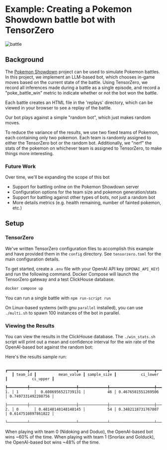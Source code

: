# Example: Creating a Pokemon Showdown battle bot with TensorZero

![battle](./battle.png)

## Background

The [Pokemon Showdown](https://github.com/smogon/pokemon-showdown) project can be used to simulate Pokemon battles.
In this project, we implement an LLM-based bot, which chooses in-game moves based on the current state of the battle.
Using TensorZero, we record all inferences made during a battle as a single episode, and record a "poke_battle_win" metric to indicate whether or not the bot won the battle.

Each battle creates an HTML file in the 'replays' directory, which can be viewed in your browser to see a replay of the battle.

Our bot plays against a simple "random bot", which just makes random moves.

To reduce the variance of the results, we use two fixed teams of Pokemon, each containing only two pokemon.
Each team is randomly assigned to either the TensorZero bot or the random bot. Additionally, we "nerf" the stats of the pokemon on whichever team is assigned to TensorZero, to make things more interesting.


### Future Work
Over time, we'll be expanding the scope of this bot
* Support for battling online on the Pokemon Showdown server
* Configuration options for the team size and pokemon generation/stats
* Support for battling against other types of bots, not just a random bot
* More details metrics (e.g. health remaining, number of fainted pokemon, etc.)


## Setup

### TensorZero

We've written TensorZero configuration files to accomplish this example and have provided them in the `config` directory.
See `tensorzero.toml` for the main configuration details.

To get started, create a `.env` file with your OpenAI API key (`OPENAI_API_KEY`) and run the following command.
Docker Compose will launch the TensorZero gateway and a test ClickHouse database.

```bash
docker compose up
```

You can run a single battle with `npm run-script run`


On Linux-based systems (with gnu `parallel` installed), you can use `./multi.sh` to spawn 100 instances of the bot in parallel.

### Viewing the Results

You can view the results in the ClickHouse database.
The `./win_stats.sh` script will print out a mean and confidence interval for the win rate of the OpenAI-based bot against the random bot:

Here's the results sample run:

```
   ┏━━━━━━━━━┳━━━━━━━━━━━━━━━━━━━━━┳━━━━━━━━━━━━━┳━━━━━━━━━━━━━━━━━━━━┳━━━━━━━━━━━━━━━━━━━━┓
   ┃ team_id ┃          mean_value ┃ sample_size ┃           ci_lower ┃           ci_upper ┃
   ┡━━━━━━━━━╇━━━━━━━━━━━━━━━━━━━━━╇━━━━━━━━━━━━━╇━━━━━━━━━━━━━━━━━━━━╇━━━━━━━━━━━━━━━━━━━━┩
1. │ 1       │  0.6086956521739131 │          46 │ 0.4676581551269506 │ 0.7497331492208756 │
   ├─────────┼─────────────────────┼─────────────┼────────────────────┼────────────────────┤
2. │ 0       │ 0.48148148148148145 │          54 │ 0.3482118731767807 │ 0.6147510897861822 │
   └─────────┴─────────────────────┴─────────────┴────────────────────┴────────────────────┘
```

When playing with team 0 (Nidoking and Doduo), the OpenAI-based bot wins ~60% of the time.
When playing with team 1 (Snorlax and Golduck), the OpenAI-based bot wins ~48% of the time.